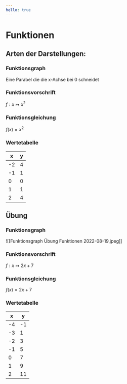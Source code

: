 ```yaml
---
hello: true
---
```

# Funktionen
## Arten der Darstellungen: 
### Funktionsgraph
Eine Parabel die die x-Achse bei 0 schneidet
### Funktionsvorschrift
$f: x \mapsto x^2$
### Funktionsgleichung
$f(x)=x^2$
### Wertetabelle
x | y
--|--
-2| 4
-1| 1
0 | 0
1 | 1
2 | 4

## Übung
### Funktionsgraph
![[Funktionsgraph Übung Funktionen 2022-08-19.jpeg]]
### Funktionsvorschrift
$f: x \mapsto 2x+7$
### Funktionsgleichung
$f(x) = 2x + 7$
### Wertetabelle
x | y
--|--
-4|-1
-3| 1
-2| 3
-1| 5
0 | 7
1 | 9
2 | 11

